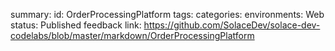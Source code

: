 
summary:
id: OrderProcessingPlatform
tags:
categories:
environments: Web
status: Published
feedback link: https://github.com/SolaceDev/solace-dev-codelabs/blob/master/markdown/OrderProcessingPlatform

